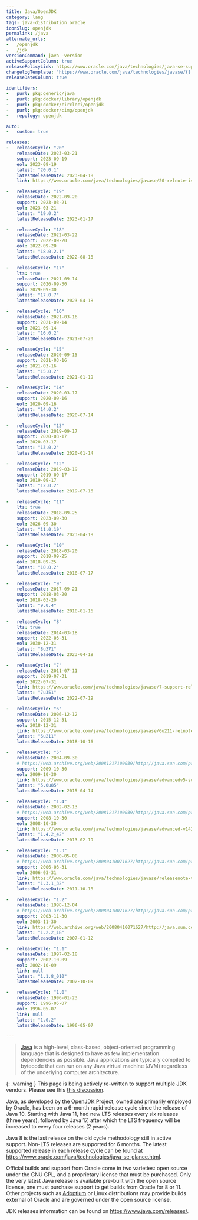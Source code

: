 ```yaml
---
title: Java/OpenJDK
category: lang
tags: java-distribution oracle
iconSlug: openjdk
permalink: /java
alternate_urls:
-   /openjdk
-   /jdk
versionCommand: java -version
activeSupportColumn: true
releasePolicyLink: https://www.oracle.com/java/technologies/java-se-support-roadmap.html
changelogTemplate: "https://www.oracle.com/java/technologies/javase/{{'__LATEST__'|replace:'.','-'}}-relnotes.html"
releaseDateColumn: true

identifiers:
-   purl: pkg:generic/java
-   purl: pkg:docker/library/openjdk
-   purl: pkg:docker/circleci/openjdk
-   purl: pkg:docker/cimg/openjdk
-   repology: openjdk

auto:
-   custom: true

releases:
-   releaseCycle: "20"
    releaseDate: 2023-03-21
    support: 2023-09-19
    eol: 2023-09-19
    latest: "20.0.1"
    latestReleaseDate: 2023-04-18
    link: https://www.oracle.com/java/technologies/javase/20-relnote-issues.html

-   releaseCycle: "19"
    releaseDate: 2022-09-20
    support: 2023-03-21
    eol: 2023-03-21
    latest: "19.0.2"
    latestReleaseDate: 2023-01-17

-   releaseCycle: "18"
    releaseDate: 2022-03-22
    support: 2022-09-20
    eol: 2022-09-20
    latest: "18.0.2.1"
    latestReleaseDate: 2022-08-18

-   releaseCycle: "17"
    lts: true
    releaseDate: 2021-09-14
    support: 2026-09-30
    eol: 2029-09-30
    latest: "17.0.7"
    latestReleaseDate: 2023-04-18

-   releaseCycle: "16"
    releaseDate: 2021-03-16
    support: 2021-09-14
    eol: 2021-09-14
    latest: "16.0.2"
    latestReleaseDate: 2021-07-20

-   releaseCycle: "15"
    releaseDate: 2020-09-15
    support: 2021-03-16
    eol: 2021-03-16
    latest: "15.0.2"
    latestReleaseDate: 2021-01-19

-   releaseCycle: "14"
    releaseDate: 2020-03-17
    support: 2020-09-16
    eol: 2020-09-16
    latest: "14.0.2"
    latestReleaseDate: 2020-07-14

-   releaseCycle: "13"
    releaseDate: 2019-09-17
    support: 2020-03-17
    eol: 2020-03-17
    latest: "13.0.2"
    latestReleaseDate: 2020-01-14

-   releaseCycle: "12"
    releaseDate: 2019-03-19
    support: 2019-09-17
    eol: 2019-09-17
    latest: "12.0.2"
    latestReleaseDate: 2019-07-16

-   releaseCycle: "11"
    lts: true
    releaseDate: 2018-09-25
    support: 2023-09-30
    eol: 2026-09-30
    latest: "11.0.19"
    latestReleaseDate: 2023-04-18

-   releaseCycle: "10"
    releaseDate: 2018-03-20
    support: 2018-09-25
    eol: 2018-09-25
    latest: "10.0.2"
    latestReleaseDate: 2018-07-17

-   releaseCycle: "9"
    releaseDate: 2017-09-21
    support: 2018-03-20
    eol: 2018-03-20
    latest: "9.0.4"
    latestReleaseDate: 2018-01-16

-   releaseCycle: "8"
    lts: true
    releaseDate: 2014-03-18
    support: 2022-03-31
    eol: 2030-12-31
    latest: "8u371"
    latestReleaseDate: 2023-04-18

-   releaseCycle: "7"
    releaseDate: 2011-07-11
    support: 2019-07-31
    eol: 2022-07-31
    link: https://www.oracle.com/java/technologies/javase/7-support-relnotes.html#R170_361
    latest: "7u351"
    latestReleaseDate: 2022-07-19

-   releaseCycle: "6"
    releaseDate: 2006-12-12
    support: 2015-12-31
    eol: 2018-12-31
    link: https://www.oracle.com/java/technologies/javase/6u211-relnotes.html
    latest: "6u211"
    latestReleaseDate: 2018-10-16

-   releaseCycle: "5"
    releaseDate: 2004-09-30
    # https://web.archive.org/web/20081217100039/http://java.sun.com/products/archive/eol.policy.html
    support: 2009-10-30
    eol: 2009-10-30
    link: https://www.oracle.com/java/technologies/javase/advancedv5-support-relnotes.html
    latest: "5.0u85"
    latestReleaseDate: 2015-04-14

-   releaseCycle: "1.4"
    releaseDate: 2002-02-13
    # https://web.archive.org/web/20081217100039/http://java.sun.com/products/archive/eol.policy.html
    support: 2008-10-30
    eol: 2008-10-30
    link: https://www.oracle.com/java/technologies/javase/advanced-v142-support-relnotes.html
    latest: "1.4.2_42"
    latestReleaseDate: 2013-02-19

-   releaseCycle: "1.3"
    releaseDate: 2000-05-08
    # https://web.archive.org/web/20080410071627/http://java.sun.com/products/archive/eol.policy.html
    support: 2006-03-31
    eol: 2006-03-31
    link: https://www.oracle.com/java/technologies/javase/releasenote-v131.html
    latest: "1.3.1_32"
    latestReleaseDate: 2011-10-18

-   releaseCycle: "1.2"
    releaseDate: 1998-12-04
    # https://web.archive.org/web/20080410071627/http://java.sun.com/products/archive/eol.policy.html
    support: 2003-11-30
    eol: 2003-11-30
    link: https://web.archive.org/web/20080410071627/http://java.sun.com/products/archive/eol.policy.html
    latest: "1.2.2_18"
    latestReleaseDate: 2007-01-12

-   releaseCycle: "1.1"
    releaseDate: 1997-02-18
    support: 2002-10-09
    eol: 2002-10-09
    link: null
    latest: "1.1.8_010"
    latestReleaseDate: 2002-10-09

-   releaseCycle: "1.0"
    releaseDate: 1996-01-23
    support: 1996-05-07
    eol: 1996-05-07
    link: null
    latest: "1.0.2"
    latestReleaseDate: 1996-05-07

---
```


> [Java](https://www.oracle.com/java/) is a high-level, class-based, object-oriented programming
> language that is designed to have as few implementation dependencies as possible. Java
> applications are typically compiled to bytecode that can run on any Java virtual machine (JVM)
> regardless of the underlying computer architecture.

{: .warning }
This page is being actively re-written to support multiple JDK vendors. Please see this [this discussion](https://github.com/endoflife-date/endoflife.date/discussions/364#discussioncomment-4744466).

Java, as developed by the [OpenJDK Project](https://openjdk.org/), owned and primarily employed by
Oracle, has been on a 6-month rapid-release cycle since the release of Java 10. Starting with
Java 11, had new LTS releases every six releases (three years), followed by Java 17, after which
the LTS frequency will be increased to every four releases (2 years).

Java 8 is the last release on the old cycle methodology still in active support. Non-LTS releases
are supported for 6 months. The latest supported release in each release cycle can be found at
<https://www.oracle.com/java/technologies/java-se-glance.html>.

Official builds and support from Oracle come in two varieties: open source under the GNU GPL, and a
proprietary license that must be purchased. Only the very latest Java release is available pre-built
with the open source license, one must purchase support to get builds from Oracle for 8 or 11.
Other projects such as [Adoptium](https://adoptium.net/) or Linux distributions may provide builds
external of Oracle and are governed under the open source license.

JDK releases information can be found on <https://www.java.com/releases/>.
